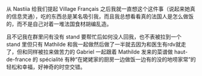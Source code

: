 从 Nastiia 给我们提起 Village Français 之后我就一直想这个这件事（说起来她真的信息灵通），吃的东西总是某名吸引我，而且我总想看看真的法国人是怎么做饭的，而不是自己对着一堆法国食材胡编乱造。

且不记我在群里问有没有 stand 要帮忙后如何没人回我，也不表被拉到一个 stand 里但只有 Mathilde 和我一起做然后做了一半就去因为和医生有rdv就走了，但和同样被拉来做苦力的 Gabriel 一起跟着 Mathilde 发来的菜谱做 haut-de-france 的 spécialité 有种“在姥姥家的厨房一边做饭一边有的没的地唠家常”的轻松和幸福，好神奇的时空交错。
